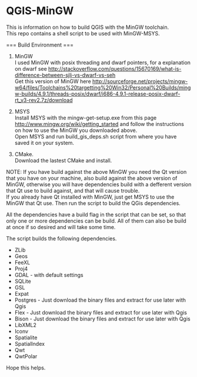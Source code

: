 QGIS-MinGW
================

This is information on how to build QGIS with the MinGW toolchain.<br>
This repo contains a shell script to be used with MinGW-MSYS.

=== Build Environment ===<br>
1. MinGW<br>
I used MinGW with posix threading and dwarf pointers, for a explanation on dwarf see     http://stackoverflow.com/questions/15670169/what-is-difference-between-sjlj-vs-dwarf-vs-seh <br>
Get this version of MinGW here http://sourceforge.net/projects/mingw-w64/files/Toolchains%20targetting%20Win32/Personal%20Builds/mingw-builds/4.9.1/threads-posix/dwarf/i686-4.9.1-release-posix-dwarf-rt_v3-rev2.7z/download <br>

2. MSYS<br>
Install MSYS with the mingw-get-setup.exe from this page http://www.mingw.org/wiki/getting_started and follow the instructions on how to use the MinGW you downloaded above.<br>
Open MSYS and run build_gis_deps.sh script from where you have saved it on your system.

3. CMake.<br>
Download the lastest CMake and install.

NOTE: If you have build against the above MinGW you need the Qt version that you have on your machine, also build against the above version of MinGW, otherwise you will have dependencies build with a defferent version that Qt use to build against, and that will cause trouble.<br>
If you already have Qt installed with MinGW, just get MSYS to use the MinGW that Qt use. Then run the script to build the QGis dependencies.

All the dependencies have a build flag in the script that can be set, so that only one or more dependencies can be build. All of them can also be build at once if so desired and will take some time.

The script builds the following dependencies.
* ZLib
* Geos 
* FeeXL
* Proj4
* GDAL - with default settings
* SQLite
* GSL
* Expat
* Postgres - Just download the binary files and extract for use later with Qgis
* Flex - Just download the binary files and extract for use later with Qgis
* Bison - Just download the binary files and extract for use later with Qgis
* LibXML2
* Iconv
* Spatialite
* SpatialIndex
* Qwt
* QwtPolar

Hope this helps.
